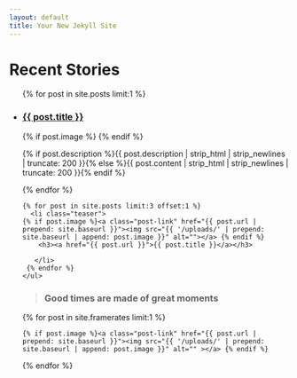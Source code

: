 ```yaml
---
layout: default
title: Your New Jekyll Site
---
```

<style>
@media only screen and (min-width: 800px) {
   .teaser {
	float: left;
	width: 33%;
	box-sizing: border-box;
	padding: 0 5px;}

li.teaser:before{background:none;}
}
  
  </style>

<div id="articles">
  <h1 class="pageTitle">Recent Stories</h1>
  <ul class="posts noList">
    {% for post in site.posts limit:1 %}
      <li>
      	<h3><a href="{{ post.url }}">{{ post.title }}</a></h3>
	 {% if post.image %}<a class="post-link" href="{{ post.url | prepend: site.baseurl }}"><img src="{{ '/uploads/' | prepend: site.baseurl | append: post.image }}" alt=""></a> {% endif %}
      	<p class="description">{% if post.description %}{{ post.description  | strip_html | strip_newlines | truncate: 200 }}{% else %}{{ post.content | strip_html | strip_newlines | truncate: 200 }}{% endif %}</p>
      </li>
    {% endfor %}
    </ul>
    
  
  <ul class="posts noList">
 
    {% for post in site.posts limit:3 offset:1 %}
      <li class="teaser">
    {% if post.image %}<a class="post-link" href="{{ post.url | prepend: site.baseurl }}"><img src="{{ '/uploads/' | prepend: site.baseurl | append: post.image }}" alt=""></a> {% endif %}
      	<h3><a href="{{ post.url }}">{{ post.title }}</a></h3>
	    
	   </li>
     {% endfor %}
    </ul>
 <div class="post">
 <blockquote>
<h3>Good times are made of great moments</h3>
 </blockquote>
 </div>

 <div class="featuredImage">
 {% for post in site.framerates limit:1 %}
     
    {% if post.image %}<a class="post-link" href="{{ post.url | prepend: site.baseurl }}"><img src="{{ '/uploads/' | prepend: site.baseurl | append: post.image }}" alt="" ></a> {% endif %}
 {% endfor %}
</div>
  </div>
